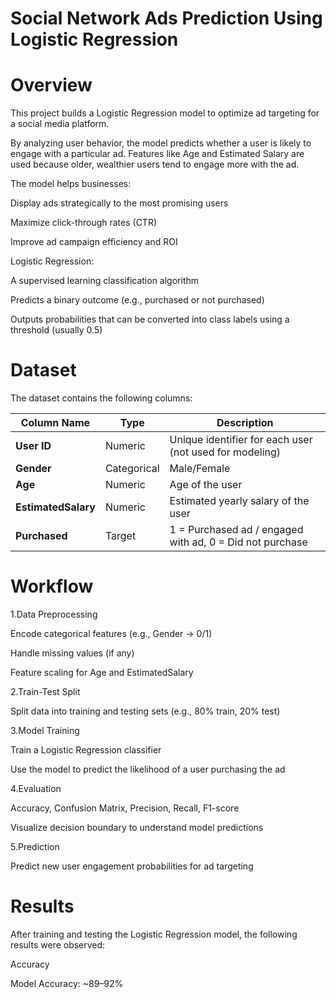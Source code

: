 # Social Network Ads Prediction Using Logistic Regression

# Overview

This project builds a Logistic Regression model to optimize ad targeting for a social media platform.

By analyzing user behavior, the model predicts whether a user is likely to engage with a particular ad. Features like Age and Estimated Salary are used because older, wealthier users tend to engage more with the ad.

The model helps businesses:

Display ads strategically to the most promising users

Maximize click-through rates (CTR)

Improve ad campaign efficiency and ROI

Logistic Regression:

A supervised learning classification algorithm

Predicts a binary outcome (e.g., purchased or not purchased)

Outputs probabilities that can be converted into class labels using a threshold (usually 0.5)

# Dataset

The dataset contains the following columns:


| Column Name         | Type        | Description                                              |
| ------------------- | ----------- | -------------------------------------------------------- |
| **User ID**         | Numeric     | Unique identifier for each user (not used for modeling)  |
| **Gender**          | Categorical | Male/Female                                              |
| **Age**             | Numeric     | Age of the user                                          |
| **EstimatedSalary** | Numeric     | Estimated yearly salary of the user                      |
| **Purchased**       | Target      | 1 = Purchased ad / engaged with ad, 0 = Did not purchase |


# Workflow

1.Data Preprocessing

  Encode categorical features (e.g., Gender → 0/1)

  Handle missing values (if any)

  Feature scaling for Age and EstimatedSalary

2.Train-Test Split

  Split data into training and testing sets (e.g., 80% train, 20% test)

3.Model Training

  Train a Logistic Regression classifier

  Use the model to predict the likelihood of a user purchasing the ad

4.Evaluation

  Accuracy, Confusion Matrix, Precision, Recall, F1-score

  Visualize decision boundary to understand model predictions

5.Prediction

  Predict new user engagement probabilities for ad targeting

# Results

After training and testing the Logistic Regression model, the following results were observed:

Accuracy

Model Accuracy: ~89–92%

